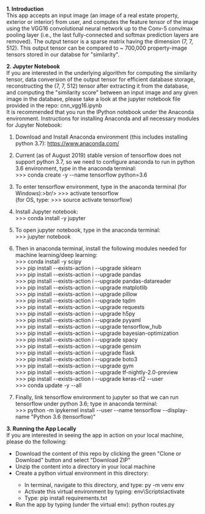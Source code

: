 <b>1. Introduction</b> <br/>
This app accepts an input image (an image of a real estate property, exterior or interior) from user, and computes the feature tensor 
of the image using the VGG16 convolutional neural network up to the Conv-5 conv/max pooling layer (i.e., the last fully-connected and 
softmax prediction layers are removed). The output tensor is a sparse matrix having the dimension (7, 7, 512). This output tensor can be 
compared to ~ 700,000 property-image tensors stored in our databse for "similarity".

<b>2. Jupyter Notebook</b> <br/>
If you are interested in the underlying algorithm for computing the similarity tensor, data conversion of the output tensor for efficient database storage, reconstructing the (7, 7, 512) tensor after extracting it from the database, and computing the "similarity score" between an input image and any given image in the database, please take a look at the jupyter notebook file provided in the repo: cnn_vgg16.ipynb <br/>
It is recommended that you run the IPython notebook under the Anaconda environment. Instructions for installing Anaconda and all necessary modules for Jupyter Notebook:
1. Download and Install Anaconda environment (this includes installing python 3.7): https://www.anaconda.com/ 

2. Current (as of August 2019) stable version of tensorflow does not support python 3.7, so we need to configure anaconda to run in python 3.6 environment, type in the anaconda terminal:<br/>
          >>> conda create -y --name tensorflow python=3.6

3. To enter tensorflow environment, type in the anaconda terminal (for Windows):>br/>
          >>> activate tensorflow <br/>
   (for OS, type: >>> source activate tensorflow)

4. Install Jupyter notebook: <br/>
          >>> conda install -y jupyter

5. To open jupyter notebook, type in the anaconda terminal: <br/>
          >>> jupyter notebook

6. Then in anaconda terminal, install the following modules needed for machine learning/deep learning: <br/>
          >>> conda install -y scipy <br/>
          >>> pip install --exists-action i --upgrade sklearn <br/>
          >>> pip install --exists-action i --upgrade pandas <br/>
          >>> pip install --exists-action i --upgrade pandas-datareader <br/>
          >>> pip install --exists-action i --upgrade matplotlib <br/>
          >>> pip install --exists-action i --upgrade pillow <br/>
          >>> pip install --exists-action i --upgrade tqdm <br/>
          >>> pip install --exists-action i --upgrade requests <br/>
          >>> pip install --exists-action i --upgrade h5py <br/>
          >>> pip install --exists-action i --upgrade pyyaml <br/>
          >>> pip install --exists-action i --upgrade tensorflow_hub <br/>
          >>> pip install --exists-action i --upgrade bayesian-optimization <br/>
          >>> pip install --exists-action i --upgrade spacy <br/>
          >>> pip install --exists-action i --upgrade gensim <br/>
          >>> pip install --exists-action i --upgrade flask <br/>
          >>> pip install --exists-action i --upgrade boto3 <br/>
          >>> pip install --exists-action i --upgrade gym <br/>
          >>> pip install --exists-action i --upgrade tf-nightly-2.0-preview <br/>
          >>> pip install --exists-action i --upgrade keras-rl2 --user <br/>
          >>> conda update -y --all

7. Finally, link tensorflow environment to jupyter so that we can run tensorflow under python 3.6; type in anaconda terminal: <br/>
          >>> python -m ipykernel install --user --name tensorflow --display-name "Python 3.6 (tensorflow)"

<b>3. Running the App Locally</b> </br>
If you are interested in seeing the app in action on your local machine, please do the following:
<ul>
  <li>Download the content of this repo by clicking the green "Clone or Download" button and select "Download ZIP"</li>
  <li>Unzip the content into a directory in your local machine</li>
  <li>Create a python virtual environment in this directory:</li>
    <ul>
      <li>In terminal, navigate to this directory, and type: py -m venv env</li>
      <li>Activate this virtual environment by typing: env\Scripts\activate</li>
      <li>Type: pip install requirements.txt</li>
    </ul>
  <li>Run the app by typing (under the virtual env): python routes.py</li>
</ul>
